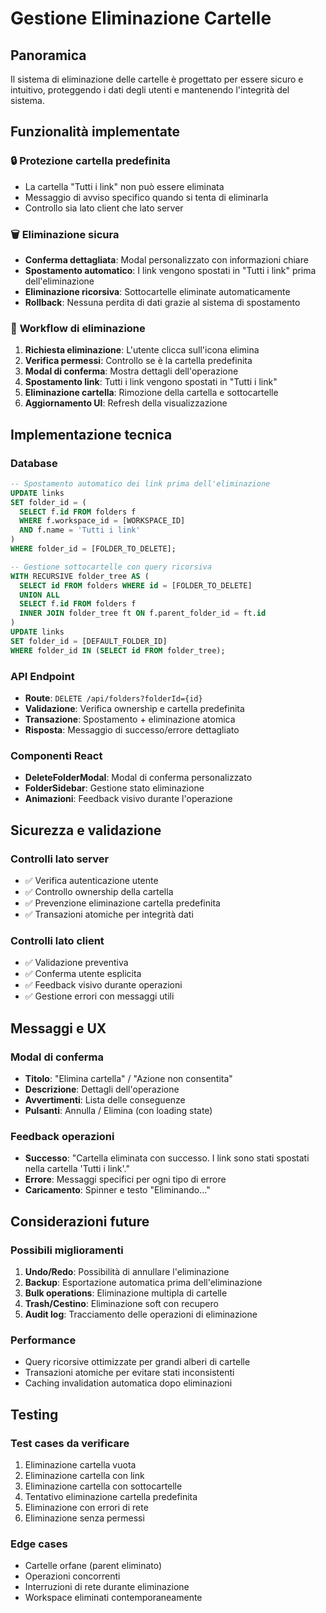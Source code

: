 # Gestione Eliminazione Cartelle

## Panoramica
Il sistema di eliminazione delle cartelle è progettato per essere sicuro e intuitivo, proteggendo i dati degli utenti e mantenendo l'integrità del sistema.

## Funzionalità implementate

### 🔒 **Protezione cartella predefinita**
- La cartella "Tutti i link" non può essere eliminata
- Messaggio di avviso specifico quando si tenta di eliminarla
- Controllo sia lato client che lato server

### 🗑️ **Eliminazione sicura**
- **Conferma dettagliata**: Modal personalizzato con informazioni chiare
- **Spostamento automatico**: I link vengono spostati in "Tutti i link" prima dell'eliminazione
- **Eliminazione ricorsiva**: Sottocartelle eliminate automaticamente
- **Rollback**: Nessuna perdita di dati grazie al sistema di spostamento

### 🎯 **Workflow di eliminazione**

1. **Richiesta eliminazione**: L'utente clicca sull'icona elimina
2. **Verifica permessi**: Controllo se è la cartella predefinita
3. **Modal di conferma**: Mostra dettagli dell'operazione
4. **Spostamento link**: Tutti i link vengono spostati in "Tutti i link"
5. **Eliminazione cartella**: Rimozione della cartella e sottocartelle
6. **Aggiornamento UI**: Refresh della visualizzazione

## Implementazione tecnica

### Database
```sql
-- Spostamento automatico dei link prima dell'eliminazione
UPDATE links 
SET folder_id = (
  SELECT f.id FROM folders f 
  WHERE f.workspace_id = [WORKSPACE_ID] 
  AND f.name = 'Tutti i link'
)
WHERE folder_id = [FOLDER_TO_DELETE];

-- Gestione sottocartelle con query ricorsiva
WITH RECURSIVE folder_tree AS (
  SELECT id FROM folders WHERE id = [FOLDER_TO_DELETE]
  UNION ALL
  SELECT f.id FROM folders f
  INNER JOIN folder_tree ft ON f.parent_folder_id = ft.id
)
UPDATE links 
SET folder_id = [DEFAULT_FOLDER_ID]
WHERE folder_id IN (SELECT id FROM folder_tree);
```

### API Endpoint
- **Route**: `DELETE /api/folders?folderId={id}`
- **Validazione**: Verifica ownership e cartella predefinita
- **Transazione**: Spostamento + eliminazione atomica
- **Risposta**: Messaggio di successo/errore dettagliato

### Componenti React
- **DeleteFolderModal**: Modal di conferma personalizzato
- **FolderSidebar**: Gestione stato eliminazione
- **Animazioni**: Feedback visivo durante l'operazione

## Sicurezza e validazione

### Controlli lato server
- ✅ Verifica autenticazione utente
- ✅ Controllo ownership della cartella
- ✅ Prevenzione eliminazione cartella predefinita
- ✅ Transazioni atomiche per integrità dati

### Controlli lato client
- ✅ Validazione preventiva
- ✅ Conferma utente esplicita
- ✅ Feedback visivo durante operazioni
- ✅ Gestione errori con messaggi utili

## Messaggi e UX

### Modal di conferma
- **Titolo**: "Elimina cartella" / "Azione non consentita"
- **Descrizione**: Dettagli dell'operazione
- **Avvertimenti**: Lista delle conseguenze
- **Pulsanti**: Annulla / Elimina (con loading state)

### Feedback operazioni
- **Successo**: "Cartella eliminata con successo. I link sono stati spostati nella cartella 'Tutti i link'."
- **Errore**: Messaggi specifici per ogni tipo di errore
- **Caricamento**: Spinner e testo "Eliminando..."

## Considerazioni future

### Possibili miglioramenti
1. **Undo/Redo**: Possibilità di annullare l'eliminazione
2. **Backup**: Esportazione automatica prima dell'eliminazione
3. **Bulk operations**: Eliminazione multipla di cartelle
4. **Trash/Cestino**: Eliminazione soft con recupero
5. **Audit log**: Tracciamento delle operazioni di eliminazione

### Performance
- Query ricorsive ottimizzate per grandi alberi di cartelle
- Transazioni atomiche per evitare stati inconsistenti
- Caching invalidation automatica dopo eliminazioni

## Testing

### Test cases da verificare
1. Eliminazione cartella vuota
2. Eliminazione cartella con link
3. Eliminazione cartella con sottocartelle
4. Tentativo eliminazione cartella predefinita
5. Eliminazione con errori di rete
6. Eliminazione senza permessi

### Edge cases
- Cartelle orfane (parent eliminato)
- Operazioni concorrenti
- Interruzioni di rete durante eliminazione
- Workspace eliminati contemporaneamente
